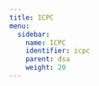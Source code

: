 ```yaml
---
title: ICPC
menu:
  sidebar:
    name: ICPC
    identifier: icpc
    parent: dsa
    weight: 20
---
```

